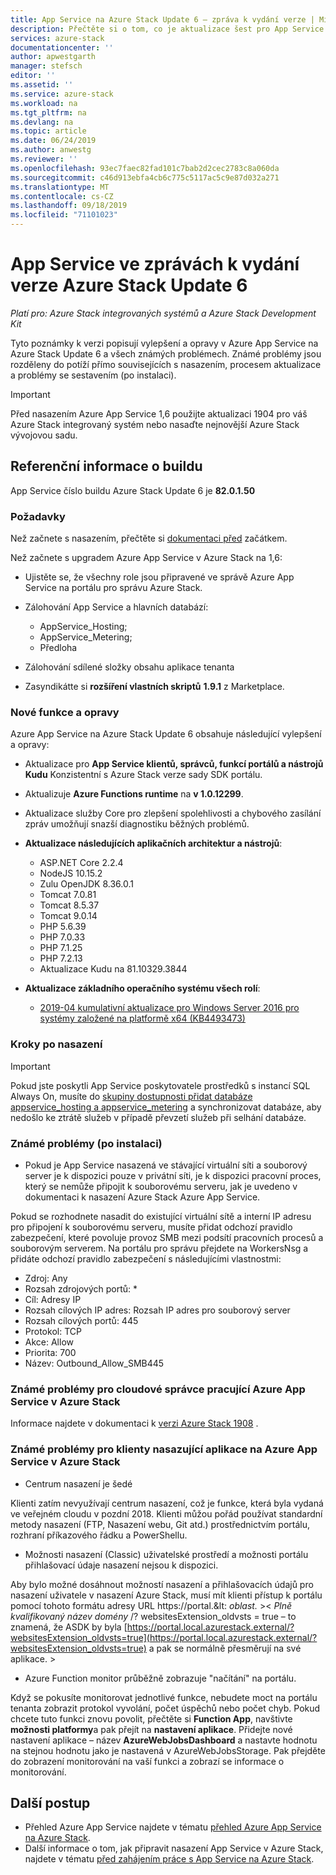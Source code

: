 ```yaml
---
title: App Service na Azure Stack Update 6 – zpráva k vydání verze | Microsoft Docs
description: Přečtěte si o tom, co je aktualizace šest pro App Service v Azure Stack, známých problémech a kde stáhnout aktualizaci.
services: azure-stack
documentationcenter: ''
author: apwestgarth
manager: stefsch
editor: ''
ms.assetid: ''
ms.service: azure-stack
ms.workload: na
ms.tgt_pltfrm: na
ms.devlang: na
ms.topic: article
ms.date: 06/24/2019
ms.author: anwestg
ms.reviewer: ''
ms.openlocfilehash: 93ec7faec82fad101c7bab2d2cec2783c8a060da
ms.sourcegitcommit: c46d913ebfa4cb6c775c5117ac5c9e87d032a271
ms.translationtype: MT
ms.contentlocale: cs-CZ
ms.lasthandoff: 09/18/2019
ms.locfileid: "71101023"
---
```

# <a name="app-service-on-azure-stack-update-6-release-notes"></a>App Service ve zprávách k vydání verze Azure Stack Update 6

*Platí pro: Azure Stack integrovaných systémů a Azure Stack Development Kit*

Tyto poznámky k verzi popisují vylepšení a opravy v Azure App Service na Azure Stack Update 6 a všech známých problémech. Známé problémy jsou rozděleny do potíží přímo souvisejících s nasazením, procesem aktualizace a problémy se sestavením (po instalaci).

> [!IMPORTANT]
> Před nasazením Azure App Service 1,6 použijte aktualizaci 1904 pro váš Azure Stack integrovaný systém nebo nasaďte nejnovější Azure Stack vývojovou sadu.


## <a name="build-reference"></a>Referenční informace o buildu

App Service číslo buildu Azure Stack Update 6 je **82.0.1.50**

### <a name="prerequisites"></a>Požadavky

Než začnete s nasazením, přečtěte si [dokumentaci před](azure-stack-app-service-before-you-get-started.md) začátkem.

Než začnete s upgradem Azure App Service v Azure Stack na 1,6:

- Ujistěte se, že všechny role jsou připravené ve správě Azure App Service na portálu pro správu Azure Stack.

- Zálohování App Service a hlavních databází:
  - AppService_Hosting;
  - AppService_Metering;
  - Předloha

- Zálohování sdílené složky obsahu aplikace tenanta

- Zasyndikátte si **rozšíření vlastních skriptů** **1.9.1** z Marketplace.

### <a name="new-features-and-fixes"></a>Nové funkce a opravy

Azure App Service na Azure Stack Update 6 obsahuje následující vylepšení a opravy:

- Aktualizace pro **App Service klientů, správců, funkcí portálů a nástrojů Kudu** Konzistentní s Azure Stack verze sady SDK portálu.

- Aktualizuje **Azure Functions runtime** na **v 1.0.12299**.

- Aktualizace služby Core pro zlepšení spolehlivosti a chybového zasílání zpráv umožňují snazší diagnostiku běžných problémů.

- **Aktualizace následujících aplikačních architektur a nástrojů**:
  - ASP.NET Core 2.2.4
  - NodeJS 10.15.2
  - Zulu OpenJDK 8.36.0.1
  - Tomcat 7.0.81
  - Tomcat 8.5.37
  - Tomcat 9.0.14
  - PHP 5.6.39
  - PHP 7.0.33
  - PHP 7.1.25
  - PHP 7.2.13
  - Aktualizace Kudu na 81.10329.3844

- **Aktualizace základního operačního systému všech rolí**:
  - [2019-04 kumulativní aktualizace pro Windows Server 2016 pro systémy založené na platformě x64 (KB4493473)](https://support.microsoft.com/help/4493473/windows-10-update-kb4493473)

### <a name="post-deployment-steps"></a>Kroky po nasazení

> [!IMPORTANT]
> Pokud jste poskytli App Service poskytovatele prostředků s instancí SQL Always On, musíte do [skupiny dostupnosti přidat databáze appservice_hosting a appservice_metering](https://docs.microsoft.com/sql/database-engine/availability-groups/windows/availability-group-add-a-database) a synchronizovat databáze, aby nedošlo ke ztrátě služeb v případě převzetí služeb při selhání databáze.

### <a name="known-issues-post-installation"></a>Známé problémy (po instalaci)

- Pokud je App Service nasazená ve stávající virtuální síti a souborový server je k dispozici pouze v privátní síti, je k dispozici pracovní proces, který se nemůže připojit k souborovému serveru, jak je uvedeno v dokumentaci k nasazení Azure Stack Azure App Service.

Pokud se rozhodnete nasadit do existující virtuální sítě a interní IP adresu pro připojení k souborovému serveru, musíte přidat odchozí pravidlo zabezpečení, které povoluje provoz SMB mezi podsítí pracovních procesů a souborovým serverem. Na portálu pro správu přejdete na WorkersNsg a přidáte odchozí pravidlo zabezpečení s následujícími vlastnostmi:
 * Zdroj: Any
 * Rozsah zdrojových portů: *
 * Cíl: Adresy IP
 * Rozsah cílových IP adres: Rozsah IP adres pro souborový server
 * Rozsah cílových portů: 445
 * Protokol: TCP
 * Akce: Allow
 * Priorita: 700
 * Název: Outbound_Allow_SMB445

### <a name="known-issues-for-cloud-admins-operating-azure-app-service-on-azure-stack"></a>Známé problémy pro cloudové správce pracující Azure App Service v Azure Stack

Informace najdete v dokumentaci k [verzi Azure Stack 1908](/azure-stack/operator/release-notes?view=azs-1908) .

### <a name="known-issues-for-tenants-deploying-applications-on-azure-app-service-on-azure-stack"></a>Známé problémy pro klienty nasazující aplikace na Azure App Service v Azure Stack

- Centrum nasazení je šedé

Klienti zatím nevyužívají centrum nasazení, což je funkce, která byla vydaná ve veřejném cloudu v pozdní 2018.  Klienti můžou pořád používat standardní metody nasazení (FTP, Nasazení webu, Git atd.) prostřednictvím portálu, rozhraní příkazového řádku a PowerShellu.

- Možnosti nasazení (Classic) uživatelské prostředí a možnosti portálu přihlašovací údaje nasazení nejsou k dispozici.

Aby bylo možné dosáhnout možností nasazení a přihlašovacích údajů pro nasazení uživatele v nasazení Azure Stack, musí mít klienti přístup k portálu pomocí tohoto formátu adresy URL https://portal.&lt: *oblast.* &gt;&lt; *Plně kvalifikovaný název domény* /? websitesExtension_oldvsts = true – to znamená, že ASDK by byla [https://portal.local.azurestack.external/?websitesExtension_oldvsts=true](https://portal.local.azurestack.external/?websitesExtension_oldvsts=true) a pak se normálně přesměrují na své aplikace. &gt;

- Azure Function monitor průběžně zobrazuje "načítání" na portálu.

Když se pokusíte monitorovat jednotlivé funkce, nebudete moct na portálu tenanta zobrazit protokol vyvolání, počet úspěchů nebo počet chyb.  Pokud chcete tuto funkci znovu povolit, přečtěte si **Function App**, navštivte **možnosti platformy**a pak přejít na **nastavení aplikace**.  Přidejte nové nastavení aplikace – název **AzureWebJobsDashboard** a nastavte hodnotu na stejnou hodnotu jako je nastavená v AzureWebJobsStorage.  Pak přejděte do zobrazení monitorování na vaší funkci a zobrazí se informace o monitorování.

## <a name="next-steps"></a>Další postup

- Přehled Azure App Service najdete v tématu [přehled Azure App Service na Azure Stack](azure-stack-app-service-overview.md).
- Další informace o tom, jak připravit nasazení App Service v Azure Stack, najdete v tématu [před zahájením práce s App Service na Azure Stack](azure-stack-app-service-before-you-get-started.md).
